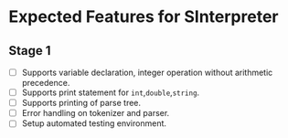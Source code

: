 # Expected Features for SInterpreter

## Stage 1
- [ ] Supports variable declaration, integer operation without arithmetic precedence.
- [ ] Supports print statement for `int`,`double`,`string`.
- [ ] Supports printing of parse tree.
- [ ] Error handling on tokenizer and parser.
- [ ] Setup automated testing environment.
